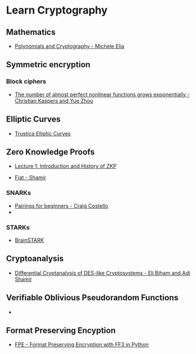 # Learn Cryptography



## Mathematics
- [Polynomials and Cryptography - Michele Elia](http://www.science.unitn.it/~sala/BunnyTN/elia.pdf)

## Symmetric encryption

### Block ciphers
- [The number of almost perfect nonlinear functions grows exponentially - Christian Kaspers and Yue Zhou](https://arxiv.org/pdf/2004.11896.pdf)

## Elliptic Curves
- [Trustica Elliptic Curves](https://trustica.cz/en/category/ecc/)

## Zero Knowledge Proofs
- [Lecture 1: Introduction and History of ZKP](https://www.youtube.com/watch?v=uchjTIlPzFo)

- [Fiat - Shamir](https://en.wikipedia.org/wiki/Fiat%E2%80%93Shamir_heuristic)

### SNARKs
- [Pairings for beginners - Craig Costello](https://static1.squarespace.com/static/5fdbb09f31d71c1227082339/t/5ff394720493bd28278889c6/1609798774687/PairingsForBeginners.pdf)
- 
### STARKs
- [BrainSTARK](https://aszepieniec.github.io/stark-brainfuck/)

## Cryptoanalysis

- [Differential Cryptanalysis of DES-like Cryptosystems - Eli Biham and Adi Shamir](https://link.springer.com/content/pdf/10.1007/BF00630563.pdf)

## Verifiable Oblivious Pseudorandom Functions
- []()

## Format Preserving Encyption
- [FPE - Format Preserving Encryption with FF3 in Python](https://github.com/mysto/python-fpe)
